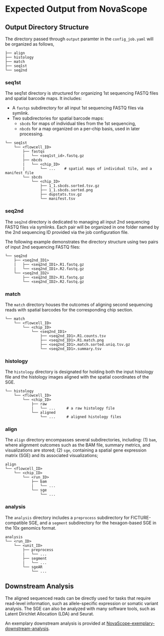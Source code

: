 # Expected Output from NovaScope

## Output Directory Structure

The directory passed through `output` paramter in the `config_job.yaml` will be organized as follows, 

```
├── align
├── histology
├── match
├── seq1st
└── seq2nd
```

### seq1st

The seq1st directory is structured for organizing 1st sequencing FASTQ files and spatial barcode maps. It includes:

* A `fastqs` subdirectory for all input 1st sequencing FASTQ files via symlink.
* Two subdirectories for spatial barcode maps:
    * `sbcds` for maps of individual tiles from the 1st sequencing,
    * `nbcds` for a map organized on a per-chip basis, used in later processing.

```
└── seq1st
    └── <flowcell_ID>
        ├── fastqs
        |   └── <seq1st_id>.fastq.gz
        ├── nbcds
        |   └── <chip_ID>
        |       └── ...    # spatial maps of individual tile, and a manifest file 
        └── sbcds
            └── <chip_ID>
                ├── 1_1.sbcds.sorted.tsv.gz
                ├── 1_1.sbcds.sorted.png
                ├── dupstats.tsv.gz
                └── manifest.tsv
```

### seq2nd

The `seq2nd` directory is dedicated to managing all input 2nd sequencing FASTQ files via symlinks. Each pair will be organized in one folder named by the 2nd sequencing ID provided via the job configuration file.

The following example demonstrates the directory structure using two pairs of input 2nd sequencing FASTQ files:

```
└── seq2nd
    ├── <seq2nd_ID1>
    |   ├── <seq2nd_ID1>.R1.fastq.gz
    |   └── <seq2nd_ID1>.R2.fastq.gz
    └── <seq2nd_ID2>
        ├── <seq2nd_ID2>.R1.fastq.gz
        └── <seq2nd_ID2>.R2.fastq.gz
```

### match
The `match` directory houses the outcomes of aligning second sequencing reads with spatial barcodes for the corresponding chip section.

```
└── match
    └── <flowcell_ID>
        └── <chip_ID>
            └── <seq2nd_ID1>
                ├── <seq2nd_ID1>.R1.counts.tsv
                ├── <seq2nd_ID1>.R1.match.png
                ├── <seq2nd_ID1>.match.sorted.uniq.tsv.gz
                └── <seq2nd_ID1>.summary.tsv
```

### histology

The `histology` directory is designated for holding both the input histology file and the histology images aligned with the spatial coordinates of the SGE.

```
└── histology
    └── <flowcell_ID>
        └── <chip_ID>
            ├── raw
            |   └── ...     # a raw histology file
            └── aligned
                └── ...     # aligned histology files
```

### align

The `align` directory encompasses several subdirectories, including: 
(1) `bam`, where alignment outcomes such as the BAM file, summary metrics, and visualizations are stored; 
(2) `sge`, containing a spatial gene expression matrix (SGE) and its associated visualizations; 

```
align
└── <flowcell_ID>
    └── <chip_ID>
        └── <run_ID>
            ├── bam
            |   └── ...     
            └── sge
                └── ...     
```

### analysis

The `analysis` directory includes a `preprocess` subdirectory for FICTURE-compatible SGE, and a `segment` subdirectory for the hexagon-based SGE in the 10x genomics format.

```
analysis
└── <run_ID>
    └── <unit_ID>
        ├── preprocess
        |   └── ...  
        ├── segment
        |   └── ...  
        └── sgeAR
            └── ...  
```
## Downstream Analysis 

The aligned sequenced reads can be directly used for tasks that require read-level information, such as allele-specific expression or somatic variant analysis. The SGE can also be analyzed with many software tools, such as Latent Dirichlet Allocation (LDA) and Seurat. 

An exemplary downstream analysis is provided at [NovaScope-exemplary-downstream-analysis](https://github.com/seqscope/NovaScope-exemplary-downstream-analysis).
